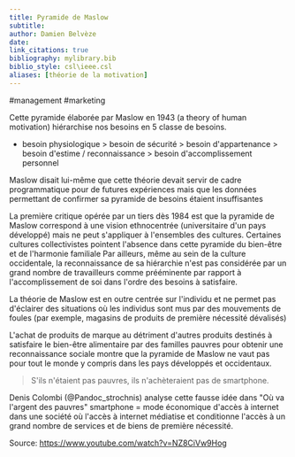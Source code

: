 ```yaml
---
title: Pyramide de Maslow
subtitle:
author: Damien Belvèze
date:
link_citations: true
bibliography: mylibrary.bib
biblio_style: csl\ieee.csl
aliases: [théorie de la motivation]
---
```

#management #marketing

Cette pyramide élaborée par Maslow en 1943 (a theory of human motivation) hiérarchise nos besoins en 5 classe de besoins. 

- besoin physiologique > besoin de sécurité > besoin d'appartenance > besoin d'estime / reconnaissance > besoin d'accomplissement personnel

Maslow disait lui-même que cette théorie devait servir de cadre programmatique pour de futures expériences mais que les données permettant de confirmer sa pyramide de besoins étaient insuffisantes

La première critique opérée par un tiers dès 1984 est que  la pyramide de Maslow correspond à une vision ethnocentrée (universitaire d'un pays développé) mais ne peut s'appliquer à l'ensembles des cultures. Certaines cultures collectivistes pointent l'absence dans cette pyramide du bien-être et de l'harmonie familiale 
Par ailleurs, même au sein de la culture occidentale, la reconnaissance de sa hiérarchie n'est pas considérée par un grand nombre de travailleurs comme prééminente par rapport à l'accomplissement de soi dans l'ordre des besoins à satisfaire.

La théorie de Maslow est en outre centrée sur l'individu et ne permet pas d'éclairer des situations où les individus sont mus par des mouvements de foules (par exemple, magasins de produits de première nécessité dévalisés)

L'achat de produits de marque au détriment d'autres produits destinés à satisfaire le bien-être alimentaire par des familles pauvres pour obtenir une reconnaissance sociale montre que la pyramide de Maslow ne vaut pas pour tout le monde y compris dans les pays développés et occidentaux.

> S'ils n'étaient pas pauvres, ils n'achèteraient pas de smartphone.


Denis Colombi (@Pandoc_strochnis) analyse cette fausse idée dans "Où va l'argent des pauvres"
smartphone = mode économique d'accès à internet dans une société où l'accès à internet médiatise et conditionne l'accès à un grand nombre de services et de biens de première nécessité. 

Source: https://www.youtube.com/watch?v=NZ8CiVw9Hog




